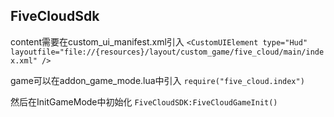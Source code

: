 ## FiveCloudSdk

content需要在custom_ui_manifest.xml引入
`<CustomUIElement type="Hud" layoutfile="file://{resources}/layout/custom_game/five_cloud/main/index.xml" />`

game可以在addon_game_mode.lua中引入
`require("five_cloud.index")`

然后在InitGameMode中初始化
`FiveCloudSDK:FiveCloudGameInit()`

